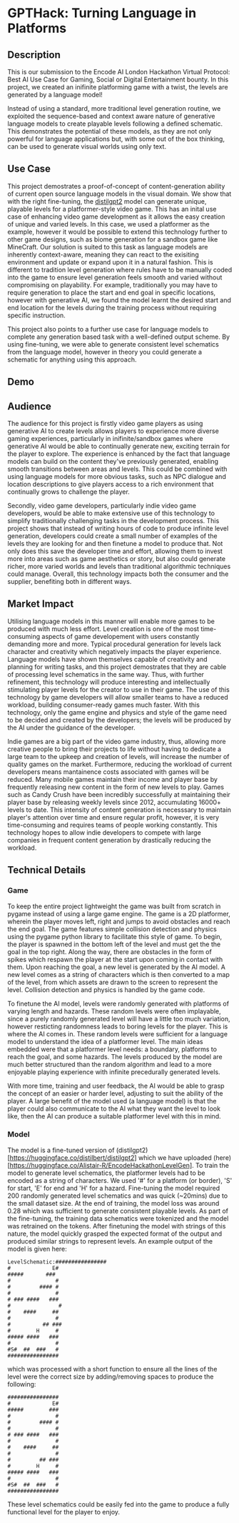 # GPTHack: Turning Language in Platforms

## Description
This is our submission to the Encode AI London Hackathon Virtual Protocol: Best AI Use Case for Gaming, Social or Digital Entertainment bounty. In this project, we created an inifinite platforming game with a twist,
the levels are generated by a language model! 

Instead of using a standard, more traditional level generation routine, we exploited the sequence-based and context aware nature of generative language models to create playable
levels following a defined schematic. This demonstrates the potential of these models, as they are not only powerful for language applications but, with some out of the box thinking, can be used to generate visual worlds using only text.

## Use Case
This project demostrates a proof-of-concept of content-generation ability of current open source language models in the visual domain. We show that with the right fine-tuning, the [distilgpt2](https://huggingface.co/distilbert/distilgpt2) model
can generate unique, playable levels for a platformer-style video game. This has an inital use case of enhancing video game development as it allows the easy creation of unique and varied levels. In this case, we used a platformer as the example, however it would be possible to extend this technology further to other game designs, such as biome generation for a sandbox game like MineCraft. Our solution is suited to this task as language models are inherently context-aware, meaning they can react to the exisiting environment and update or expand upon it in a natural fashion. This is different to tradition level generation where rules have to be manually coded into the game to ensure level generation feels smooth and varied without compromising on playability. For example, traditionally you may have to require generation to place the start and end goal in specific locations, however with generative AI, we found the model learnt the desired start and end location for the levels during the training process without requiring specific instruction.

This project also points to a further use case for language models to complete any generation based task with a well-defined output scheme. By using fine-tuning, we were able to generate consistent level schematics from the language model, however in theory you could generate a schematic for anything using this approach.

## Demo


## Audience
The audience for this project is firstly video game players as using generative AI to create levels allows players to experience more diverse gaming experiences, particularly in inifinite/sandbox games where generative AI would be able to continually generate new, exciting terrain for the player to explore. The experience is enhanced by the fact that language models can build on the content they've previously generated, enabling smooth transitions between areas and levels. This could be combined with using language models for more obvious tasks, such as NPC dialogue and location descriptions to give players access to a rich environment that continually grows to challenge the player.

Secondly, video game developers, particularly indie video game developers, would be able to make extensive use of this technology to simplify traditionally challenging tasks in the development process. This project shows that instead of writing hours of code to produce infinite level generation, developers could create a small number of examples of the levels they are looking for and then finetune a model to produce that. Not only does this save the developer time and effort, allowing them to invest more into areas such as game aesthetics or story, but also could generate richer, more varied worlds and levels than traditional algorithmic techniques could manage. Overall, this technology impacts both the consumer and the supplier, benefiting both in different ways.

## Market Impact
Utilising language models in this manner will enable more games to be produced with much less effort. Level creation is one of the most time-consuming aspects of game developement with users constantly demanding more and more. Typical procedural generation for levels lack character and creativity which negatively impacts the player experience. Language models have shown themselves capable of creativity and planning for writing tasks, and this project demostrates that they are cable of processing level schematics in the same way. Thus, with further refinement, this technology will produce interesting and intellectually stimulating player levels for the creator to use in their game. The use of this technology by game developers will allow smaller teams to have a reduced workload, building consumer-ready games much faster. With this technology, only the game engine and physics and style of the game need to be decided and created by the developers; the levels will be produced by the AI under the guidance of the developer.

Indie games are a big part of the video game industry, thus, allowing more creative people to bring their projects to life without having to dedicate a large team to the upkeep and creation of levels, will increase the number of quality games on the market. Furthermore, reducing the workload of current developers means mantainence costs associated with games will be reduced. Many mobile games maintain their income and player base by frequently releasing new content in the form of new levels to play. Games such as Candy Crush have been incredibly successfully at maintaining their player base by releasing weekly levels since 2012, accumulating 16000+ levels to date. This intensity of content generation is necesssary to maintain player's attention over time and ensure regular profit, however, it is very time-consuming and requires teams of people working constantly. This technology hopes to allow indie developers to compete with large companies in frequent content generation by drastically reducing the workload.


## Technical Details
### Game
To keep the entire project lightweight the game was built from scratch in pygame instead of using a large game engine. The game is a 2D platformer, wherein the player moves left, right and jumps to avoid obstacles and reach the end goal. The game features simple collision detection and physics using the pygame python library to facilitate this style of game. To begin, the player is spawned in the bottom left of the level and must get the the goal in the top right. Along the way, there are obstacles in the form of spikes which respawn the player at the start upon coming in contact with them. Upon reaching the goal, a new level is generated by the AI model. A new level comes as a string of characters which is then converted to a map of the level, from which assets are drawn to the screen to represent the level. Collision detection and physics is handled by the game code.

To finetune the AI model, levels were randomly generated with platforms of varying length and hazards. These random levels were often implayable, since a purely randomly generated level will have a little too much variation, however resticting randomness leads to boring levels for the player. This is where the AI comes in. These random levels were sufficient for a language model to understand the idea of a platformer level. The main ideas embedded were that a platformer level needs: a boundary, platforms to reach the goal, and some hazards. The levels produced by the model are much better structured than the random algorithm and lead to a more enjoyable playing experience with infinite precedurally generated levels.

With more time, training and user feedback, the AI would be able to grasp the concept of an easier or harder level, adjusting to suit the ability of the player. A large benefit of the model used (a language model) is that the player could also communicate to the AI what they want the level to look like, then the AI can produce a suitable platformer level with this in mind.

### Model
The model is a fine-tuned version of (distilgpt2)[https://huggingface.co/distilbert/distilgpt2] which we have uploaded (here)[https://huggingface.co/Alistair-R/EncodeHackathonLevelGen]. To train the model to generate level schematics, the platformer levels had to be encoded as a string of characters. We used '#' for a platform (or border), 'S' for start, 'E' for end and 'H' for a hazard. Fine-tuning the model required 200 randomly generated level schematics and was quick (~20mins) due to the small dataset size. At the end of training, the model loss was around 0.28 which was sufficient to generate consistent playable levels. As part of the fine-tuning, the training data schematics were tokenized and the model was retrained on the tokens. After finetuning the model with strings of this nature, the model quickly grasped the expected format of the output and produced similar strings to represent levels. An example output of the model is given here:

```
LevelSchematic:################
#             E#
#####       ###
#              #
#         #### #
#              #
# ### ####   ###
#               #
#    ####     ##
#              #
#          ## ###
#        H     #
##### ####   ###
#              #
#S#  ##  ###   #
################
```

 which was processed with a short function to ensure all the lines of the level were the correct size by adding/removing spaces to produce the following:

```
################
#             E#
#####        ###
#              #
#         #### #
#              #
# ### ####   ###
#              #
#    ####     ##
#              #
#         ## ###
#        H     #
##### ####   ###
#              #
#S#  ##  ###   #
################
```

These level schematics could be easily fed into the game to produce a fully functional level for the player to enjoy.
